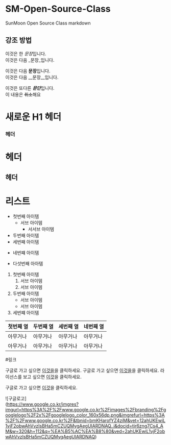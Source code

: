 # SM-Open-Source-Class
SunMoon Open Source Class markdown

## 강조 방법
이것은 한 *문장*입니다.  
이것은 다음 _문장_입니다.

이것은 다음 **문장**입니다.  
이것은 다음 __문장__입니다.

이것은 또다른 ***문단***입니다.  
이 내용은 ~~취소~~해요

# 새로운 H1 헤더
### 헤더
헤더
====
헤더
----

# 리스트
- 첫번째 아이템
  - 서브 아이템
    - 서서브 아이템
- 두번째 아이템
- 세번째 아이템
* 네번쨰 아이템
+ 다섯번째 아아템  

1. 첫번째 아이템
   1. 서브 아이템
   2. 서브 아이템
2. 두번째 아이템
   - 서브 아이템
   - 서브 아이템
4. 세번쨰 아이템

| 첫번째 열 | 두번째 열 | 세번째 열 | 네번째 열 |  
|----------|:---------|:----------|----------|  
|  아무거나 | 아무거나 |  아무거나  | 아무거나  |  
|  아무거나 | 아무거나 |  아무거나  | 아무거나  | 

#링크

구글로 가고 싶으면 [이것을](https://www.google.co.kr/)을 클릭하세요.
구글로 가고 싶으면 [이것을](https://www.google.co.kr/ "구글 홈페이지")을 클릭하세요.
라이선스를 보고 싶으면 [이것](./LICENSE)을 클릭하세요.

구글로 가고 싶으면 [이것][구글]을 클릭하세요.
 
 
[구글]: https://www.google.co.kr/



![구글로고]  
(https://www.google.co.kr/imgres?imgurl=https%3A%2F%2Fwww.google.co.kr%2Fimages%2Fbranding%2Fgooglelogo%2F2x%2Fgooglelogo_color_160x56dp.png&imgrefurl=https%3A%2F%2Fwww.google.co.kr%2F&tbnid=bmKHarofYZ4ziM&vet=12ahUKEwiL1vjF2obwAhVvzIsBHa5mCZUQMygAegUIARDNAQ..i&docid=tjr6zng7Cs4_AM&w=320&h=112&q=%EA%B5%AC%EA%B8%80&ved=2ahUKEwiL1vjF2obwAhVvzIsBHa5mCZUQMygAegUIARDNAQ)
